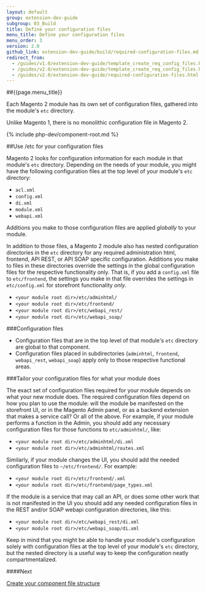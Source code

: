 ```yaml
---
layout: default
group: extension-dev-guide
subgroup: 03_Build
title: Define your configuration files
menu_title: Define your configuration files
menu_order: 3
version: 2.0
github_link: extension-dev-guide/build/required-configuration-files.md
redirect_from: 
  - /guides/v1.0/extension-dev-guide/template_create_req_config_files.html
  - /guides/v2.0/extension-dev-guide/template_create_req_config_files.html
  - /guides/v2.0/extension-dev-guide/required-configuration-files.html
---
```


##{{page.menu_title}}

Each Magento 2 module has its own set of configuration files, gathered into the module's `etc` directory.  

<div class="bs-callout bs-callout-info" id="info">
	<span class="glyphicon-class">
  	<p>Unlike Magento 1, there is no monolithic configuration file in Magento 2. </p>
  </span>
</div>

{% include php-dev/component-root.md %}


##Use /etc for your configuration files  

Magento 2 looks for configuration information for each module in that module's `etc` directory. Depending on the needs of your module, you might have the following configuration files at the top level of your module's `etc` directory:

* `acl.xml`
* `config.xml`
* `di.xml`
* `module.xml`
* `webapi.xml`


<div class="bs-callout bs-callout-info" id="info">
	<span class="glyphicon-class">
  		<p>Additions you make to those configuration files are applied <em>globally</em> to your module.</p>
  </span>
 </div>

In addition to those files, a Magento 2 module also has nested configuration directories in the `etc` directory for any required administration html, frontend, API REST, or API SOAP specific configuration. Additions you make to files in these directories override the settings in the global configuration files for the respective functionality only. That is, if you add a `config.xml` file to `etc/frontend`, the settings you make in that file overrides the settings in `etc/config.xml` for storefront functionality *only*.


*	`<your module root dir>/etc/adminhtml/`
*	`<your module root dir>/etc/frontend/`
*	`<your module root dir>/etc/webapi_rest/`
*	`<your module root dir>/etc/webapi_soap/`

###Configuration files
*	Configuration files that are in the top level of that module's `etc` directory are global to that component.
*	Configuration files placed in subdirectories (`adminhtml`, `frontend`, `webapi_rest`, `webapi_soap`) apply only to those respective functional areas.



###Tailor your configuration files for what your module does


The exact set of configuration files required for your module depends on what your new module does. The required configuration files depend on how you plan to use the module: will the module be manifested on the storefront UI, or in the Magento Admin panel, or as a backend extension that makes a service call? Or all of the above. For example, if your module performs a function in the Admin, you should add any necessary configuration files for those functions to `etc/adminhtml/`, like:

*	`<your module root dir>/etc/adminhtml/di.xml`
*	`<your module root dir>/etc/adminhtml/routes.xml`

Similarly, if your module changes the UI, you should add the needed configuration files to `~/etc/frontend/`. For example:

*	`<your module root dir>/etc/frontend/.xml`
*	`<your module root dir>/etc/frontend/page_types.xml`

If the module is a service that may call an API, or does some other work that is not manifested in the UI you should add any needed configuration files in the REST and/or SOAP webapi configuration directories, like this:

*	`<your module root dir>/etc/webapi_rest/di.xml`
*	`<your module root dir>/etc/webapi_soap/di.xml`

Keep in mind that you might be able to handle your module's configuration solely with configuration files at the top level of your module's `etc` directory, but the nested directory is a useful way to keep the configuration neatly compartmentalized.


####Next

[Create your component file structure]({{page.baseurl}}extension-dev-guide/build/module-file-structure.html)
